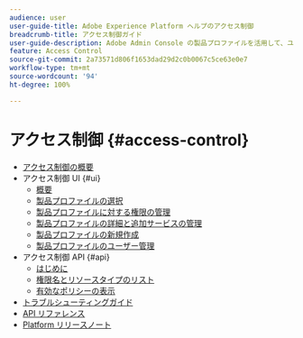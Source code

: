 ```yaml
---
audience: user
user-guide-title: Adobe Experience Platform ヘルプのアクセス制御
breadcrumb-title: アクセス制御ガイド
user-guide-description: Adobe Admin Console の製品プロファイルを活用して、ユーザーを、権限やサンドボックスとリンクさせます。
feature: Access Control
source-git-commit: 2a73571d806f1653dad29d2c0b0067c5ce63e0e7
workflow-type: tm+mt
source-wordcount: '94'
ht-degree: 100%

---
```



# アクセス制御 {#access-control}

* [アクセス制御の概要](home.md)
* アクセス制御 UI {#ui}
   * [概要](ui/overview.md)
   * [製品プロファイルの選択](ui/browse.md)
   * [製品プロファイルに対する権限の管理](ui/permissions.md)
   * [製品プロファイルの詳細と追加サービスの管理](ui/details-and-services.md)
   * [製品プロファイルの新規作成](ui/create-profile.md)
   * [製品プロファイルのユーザー管理](ui/users.md)
* アクセス制御 API {#api}
   * [はじめに](api/getting-started.md)
   * [権限名とリソースタイプのリスト](api/permissions-and-resource-types.md)
   * [有効なポリシーの表示](api/effective-policies.md)
* [トラブルシューティングガイド](troubleshooting-guide.md)
* [API リファレンス](https://www.adobe.io/experience-platform-apis/references/access-control/)
* [Platform リリースノート](https://docs.adobe.com/content/help/ja-JP/experience-platform/release-notes/latest.html)